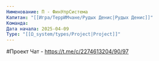 ```yaml
---
Нименование: П - ФинУпрСистема
Капитан: "[[Игра/ТеррИМчане/Рудых Денис|Рудых Денис]]"
Команда: 
Дата начала: 2025-04-09
Type: "[[Ω_system/types/Project|Project]]"
---
```


#Проект
Чат - https://t.me/c/2274613204/90/97

